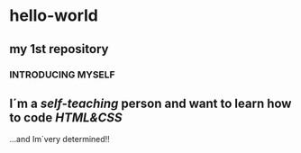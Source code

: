 # hello-world
## my 1st repository
### INTRODUCING MYSELF
I´m a *self-teaching* person and want to learn how to code ***HTML&CSS***
---
...and Im´very determined!!

